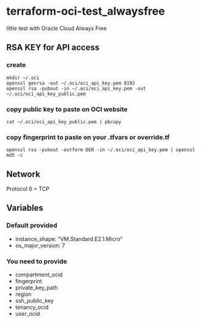 # terraform-oci-test_alwaysfree
little test with Oracle Cloud Always Free

## RSA KEY for API access
### create
```
mkdir ~/.oci
openssl genrsa -out ~/.oci/oci_api_key.pem 8192
openssl rsa -pubout -in ~/.oci/oci_api_key.pem -out ~/.oci/oci_api_key_public.pem
```

### copy public key to paste on OCI website
`cat ~/.oci/oci_api_key_public.pem | pbcopy`

### copy fingerprint to paste on your .tfvars or override.tf
`openssl rsa -pubout -outform DER -in ~/.oci/oci_api_key.pem | openssl md5 -c`

## Network
Protocol 6 = TCP

## Variables
### Default provided
- instance_shape: "VM.Standard.E2.1.Micro"
- os_major_version: 7


### You need to provide
- compartment_ocid
- fingerprint
- private_key_path
- region
- ssh_public_key
- tenancy_ocid
- user_ocid
